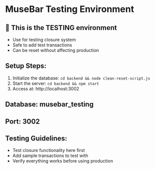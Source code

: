 # MuseBar Testing Environment

## 🧪 This is the TESTING environment
- Use for testing closure system
- Safe to add test transactions
- Can be reset without affecting production

## Setup Steps:
1. Initialize the database: `cd backend && node clean-reset-script.js`
2. Start the server: `cd backend && npm start`
3. Access at: http://localhost:3002

## Database: musebar_testing
## Port: 3002

## Testing Guidelines:
- Test closure functionality here first
- Add sample transactions to test with
- Verify everything works before using production
